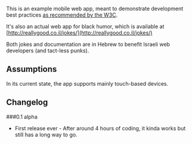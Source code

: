 This is an example mobile web app, meant to demonstrate development best practices [as recommended by the W3C](http://www.w3.org/TR/mwabp/).

It's also an actual web app for black humor, which is available at [http://reallygood.co.il/jokes/](http://reallygood.co.il/jokes/)

Both jokes and documentation are in Hebrew to benefit Israeli web developers (and tact-less punks).

Assumptions
---
In its current state, the app supports mainly touch-based devices.

Changelog
---
###0.1 alpha

- First release ever - After around 4 hours of coding, it kinda works but still has a long way to go.